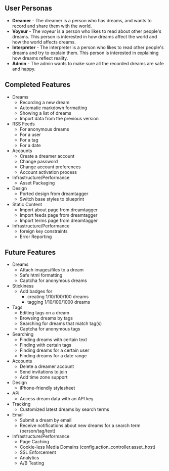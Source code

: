 ## User Personas ##

  * __Dreamer__ - The dreamer is a person who has dreams, and wants to record and share them with the world.
  * __Voyeur__ - The voyeur is a person who likes to read about other people's dreams. This person is interested in how dreams affect the world and how the world affects dreams.
  * __Interpreter__ - The interpreter is a person who likes to read other people's dreams and try to explain them. This person is interested in explaining how dreams reflect reality.
  * __Admin__ - The admin wants to make sure all the recorded dreams are safe and happy.

## Completed Features ##

  * Dreams
    * Recording a new dream
    * Automatic markdown formatting
    * Showing a list of dreams
    * Import data from the previous version
  * RSS Feeds
    * For anonymous dreams
    * For a user
    * For a tag
    * For a date
  * Accounts
    * Create a dreamer account
    * Change password
    * Change account preferences
    * Account activation process
  * Infrastructure/Performance
    * Asset Packaging
  * Design
    * Ported design from dreamtagger
    * Switch base styles to blueprint
  * Static Content
    * Import about page from dreamtagger
    * Import feeds page from dreamtagger
    * Import terms page from dreamtagger
  * Infrastructure/Performance
    * foreign key constraints
    * Error Reporting

## Future Features ##

  * Dreams
    * Attach images/files to a dream
    * Safe html formatting
    * Captcha for anonymous dreams
  * Stickiness
    * Add badges for
      * creating 1/10/100/100 dreams
      * tagging 1/10/100/1000 dreams
  * Tags
    * Editing tags on a dream
    * Browsing dreams by tags
    * Searching for dreams that match tag(s)
    * Captcha for anonymous tags
  * Searching
    * Finding dreams with certain text
    * Finding with certain tags
    * Finding dreams for a certain user
    * Finding dreams for a date range
  * Accounts
    * Delete a dreamer account
    * Send invitations to join
    * Add time zone support
  * Design
    * iPhone-friendly stylesheet
  * API
    * Access dream data with an API key
  * Tracking
    * Customized latest dreams by search terms
  * Email
    * Submit a dream by email
    * Receive notifications about new dreams for a search term (person/tag/text)
  * Infrastructure/Performance
    * Page Caching
    * Cookie-less Media Domains (config.action_controller.asset_host)
    * SSL Enforcement
    * Analytics
    * A/B Testing

